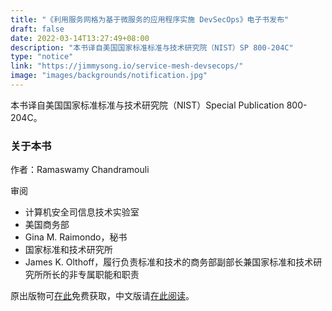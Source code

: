 ```yaml
---
title: "《利用服务网格为基于微服务的应用程序实施 DevSecOps》电子书发布"
draft: false
date: 2022-03-14T13:27:49+08:00
description: "本书译自美国国家标准标准与技术研究院（NIST）SP 800-204C"
type: "notice"
link: "https://jimmysong.io/service-mesh-devsecops/"
image: "images/backgrounds/notification.jpg"
---
```


本书译自美国国家标准标准与技术研究院（NIST）Special Publication 800-204C。

### 关于本书

作者：Ramaswamy Chandramouli

审阅

- 计算机安全司信息技术实验室
- 美国商务部
- Gina M. Raimondo，秘书
- 国家标准和技术研究所
- James K. Olthoff，履行负责标准和技术的商务部副部长兼国家标准和技术研究所所长的非专属职能和职责

原出版物可[在此](https://doi.org/10.6028/NIST.SP.800-204C)免费获取，中文版请[在此阅读](https://jimmysong.io/service-mesh-devsecops/)。